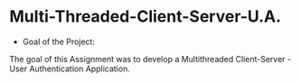 # Multi-Threaded-Client-Server-U.A.

- Goal of the Project:

The goal of this Assignment was to develop a Multithreaded Client-Server - User Authentication Application. 
